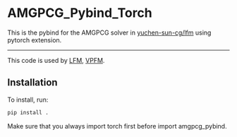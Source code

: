 # AMGPCG_Pybind_Torch

This is the pybind for the AMGPCG solver in [yuchen-sun-cg/lfm](https://github.com/yuchen-sun-cg/lfm) using pytorch extension.

---

This code is used by [LFM](https://github.com/yuchen-sun-cg/lfm), [VPFM](https://github.com/pfm-gatech/VPFM).

## Installation

To install, run:

```bash
pip install .
```

Make sure that you always import torch first before import amgpcg_pybind.
